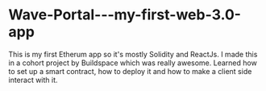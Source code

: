 # Wave-Portal---my-first-web-3.0-app
This is my first Etherum app so it's mostly Solidity and ReactJs. I made this in a cohort project by Buildspace which was really awesome. Learned how to set up a smart contract, how to deploy it and how to make a client side interact with it. 
